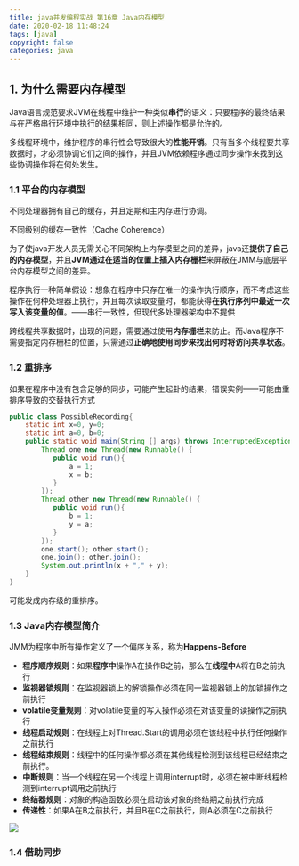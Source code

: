 ```yaml
---
title: java并发编程实战 第16章 Java内存模型
date: 2020-02-18 11:48:24
tags: [java]
copyright: false
categories: java
---
```


## 1. 为什么需要内存模型

Java语言规范要求JVM在线程中维护一种类似**串行**的语义：只要程序的最终结果与在严格串行环境中执行的结果相同，则上述操作都是允许的。

多线程环境中，维护程序的串行性会导致很大的**性能开销**。只有当多个线程要共享数据时，才必须协调它们之间的操作，并且JVM依赖程序通过同步操作来找到这些协调操作将在何处发生。

### 1.1 平台的内存模型

不同处理器拥有自己的缓存，并且定期和主内存进行协调。

不同级别的缓存一致性（Cache Coherence）

为了使java开发人员无需关心不同架构上内存模型之间的差异，java还**提供了自己的内存模型**，并且**JVM通过在适当的位置上插入内存栅栏**来屏蔽在JMM与底层平台内存模型之间的差异。

程序执行一种简单假设：想象在程序中只存在唯一的操作执行顺序，而不考虑这些操作在何种处理器上执行，并且每次读取变量时，都能获得**在执行序列中最近一次写入该变量的值**。——串行一致性，但现代多处理器架构中不提供

跨线程共享数据时，出现的问题，需要通过使用**内存栅栏**来防止。而Java程序不需要指定内存栅栏的位置，只需通过**正确地使用同步来找出何时将访问共享状态**。

### 1.2 重排序

如果在程序中没有包含足够的同步，可能产生起卦的结果，错误实例——可能由重排序导致的交替执行方式

```java
public class PossibleRecording{
    static int x=0, y=0;
    static int a=0, b=0;
    public static void main(String [] args) throws InterruptedException{
        Thread one new Thread(new Runnable() {
           public void run(){
               a = 1;
               x = b;
           } 
        });
        Thread other new Thread(new Runnable() {
           public void run(){
               b = 1;
               y = a;
           } 
        });
        one.start(); other.start();
        one.join(); other.join();
        System.out.println(x + "," + y);
    }
}
```

可能发成内存级的重排序。

### 1.3 Java内存模型简介

JMM为程序中所有操作定义了一个偏序关系，称为**Happens-Before**

- **程序顺序规则**：如果**程序中**操作A在操作B之前，那么在**线程中**A将在B之前执行
- **监视器锁规则**：在监视器锁上的解锁操作必须在同一监视器锁上的加锁操作之前执行
- **volatile变量规则**：对volatile变量的写入操作必须在对该变量的读操作之前执行
- **线程启动规则**：在线程上对Thread.Start的调用必须在该线程中执行任何操作之前执行
- **线程结束规则**：线程中的任何操作都必须在其他线程检测到该线程已经结束之前执行。
- **中断规则**：当一个线程在另一个线程上调用interrupt时，必须在被中断线程检测到interrupt调用之前执行
- **终结器规则**：对象的构造函数必须在启动该对象的终结期之前执行完成
- **传递性**：如果A在B之前执行，并且B在C之前执行，则A必须在C之前执行

![](https://gitee.com/songzi2625/resources/raw/master/image/Happens-Before.png)

### 1.4 借助同步

